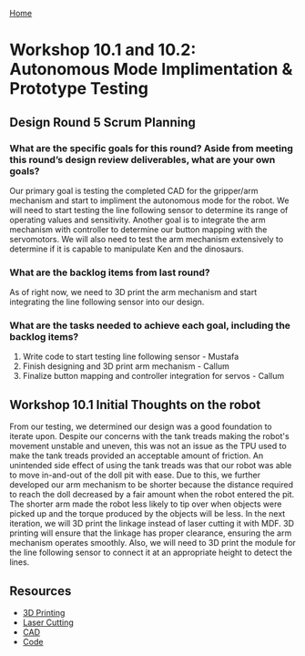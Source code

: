 [Home](main)

# Workshop 10.1 and 10.2: Autonomous Mode Implimentation & Prototype Testing

## Design Round 5 Scrum Planning

### What are the specific goals for this round? Aside from meeting this round’s design review deliverables, what are your own goals?
Our primary goal is testing the completed CAD for the gripper/arm mechanism and start to impliment the autonomous mode for the robot. We will need to start testing the line following sensor to determine its range of operating values and sensitivity. Another goal is to integrate the arm mechanism with controller to determine our button mapping with the servomotors. We will also need to test the arm mechanism extensively to determine if it is capable to manipulate Ken and the dinosaurs. 

### What are the backlog items from last round?
As of right now, we need to 3D print the arm mechanism and start integrating the line following sensor into our design. 

### What are the tasks needed to achieve each goal, including the backlog items?
1. Write code to start testing line following sensor - Mustafa
2. Finish designing and 3D print arm mechanism - Callum
3. Finalize button mapping and controller integration for servos - Callum 

## Workshop 10.1 Initial Thoughts on the robot 
From our testing, we determined our design was a good foundation to iterate upon. Despite our concerns with the tank treads making the robot's movement unstable and uneven, this was not an issue as the TPU used to make the tank treads provided an acceptable amount of friction. An unintended side effect of using the tank treads was that our robot was able to move in-and-out of the doll pit with ease. Due to this, we further developed our arm mechanism to be shorter because the distance required to reach the doll decreased by a fair amount when the robot entered the pit. The shorter arm made the robot less likely to tip over when objects were picked up and the torque produced by the objects will be less. In the next iteration, we will 3D print the linkage instead of laser cutting it with MDF. 3D printing will ensure that the linkage has proper clearance, ensuring the arm mechanism operates smoothly. Also, we will need to 3D print the module for the line following sensor to connect it at an appropriate height to detect the lines. 

## Resources
- [3D Printing](../../design_files/3D_printing/)
- [Laser Cutting](../../design_files/laser_cutting/)
- [CAD](../../design_files/CAD)
- [Code](../../code/)